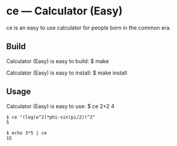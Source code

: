 # ce — Calculator (Easy)
ce is an easy to use calculator for people born in the common era.

## Build
Calculator (Easy) is easy to build:
    $ make

Calculator (Easy) is easy to install:
    $ make install

## Usage
Calculator (Easy) is easy to use:
    $ ce 2+2
    4

    $ ce "(log(e^2)*phi-sin(pi/2))^2"
    5

    $ echo 3*5 | ce
    15
